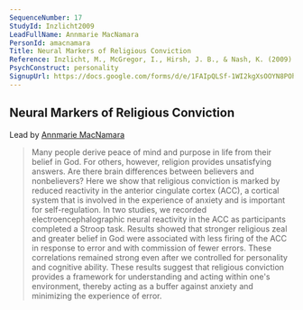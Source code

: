 ```yaml
---
SequenceNumber: 17
StudyId: Inzlicht2009
LeadFullName: Annmarie MacNamara
PersonId: amacnamara
Title: Neural Markers of Religious Conviction
Reference: Inzlicht, M., McGregor, I., Hirsh, J. B., & Nash, K. (2009). Neural Markers of Religious Conviction. Psychological Science, 20(3), 385–392. https://doi.org/10.1111/j.1467-9280.2009.02305.x
PsychConstruct: personality
SignupUrl: https://docs.google.com/forms/d/e/1FAIpQLSf-1WI2kgXsOOYN8POhNKVcpeSGmTqJQqXF--e8QCLxTRGUiA/viewform?usp=sf_link
---
```



## <a name="Inzlicht2009"> Neural Markers of Religious Conviction


Lead by [Annmarie MacNamara](/people/#amacnamara)


> Many people derive peace of mind and purpose in life from their belief in God. For others, however, religion provides unsatisfying answers. Are there brain differences between believers and nonbelievers? Here we show that religious conviction is marked by reduced reactivity in the anterior cingulate cortex (ACC), a cortical system that is involved in the experience of anxiety and is important for self-regulation. In two studies, we recorded electroencephalographic neural reactivity in the ACC as participants completed a Stroop task. Results showed that stronger religious zeal and greater belief in God were associated with less firing of the ACC in response to error and with commission of fewer errors. These correlations remained strong even after we controlled for personality and cognitive ability. These results suggest that religious conviction provides a framework for understanding and acting within one's environment, thereby acting as a buffer against anxiety and minimizing the experience of error.  